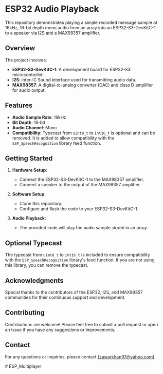 # ESP32 Audio Playback

This repository demonstrates playing a simple recorded message sample at 16kHz, 16-bit depth mono audio from an array into an ESP32-S3-DevKitC-1 to a speaker via I2S and a MAX98357 amplifier.

## Overview

The project involves:

- **ESP32-S3-DevKitC-1**: A development board for ESP32-S3 microcontroller.
- **I2S**: Inter-IC Sound interface used for transmitting audio data.
- **MAX98357**: A digital-to-analog converter (DAC) and class D amplifier for audio output.

## Features

- **Audio Sample Rate**: 16kHz
- **Bit Depth**: 16-bit
- **Audio Channel**: Mono
- **Compatibility**: Typecast from `uint8_t` to `int16_t` is optional and can be removed. It is added to allow compatibility with the `ESP_SpeechRecognition` library feed function.

## Getting Started

1. **Hardware Setup**:
   - Connect the ESP32-S3-DevKitC-1 to the MAX98357 amplifier.
   - Connect a speaker to the output of the MAX98357 amplifier.

2. **Software Setup**:
   - Clone this repository.
   - Configure and flash the code to your ESP32-S3-DevKitC-1.

3. **Audio Playback**:
   - The provided code will play the audio sample stored in an array.

## Optional Typecast

The typecast from `uint8_t` to `int16_t` is included to ensure compatibility with the `ESP_SpeechRecognition` library's feed function. If you are not using this library, you can remove the typecast.


## Acknowledgments

Special thanks to the contributors of the ESP32, I2S, and MAX98357 communities for their continuous support and development.

## Contributing

Contributions are welcome! Please feel free to submit a pull request or open an issue if you have any suggestions or improvements.

## Contact

For any questions or inquiries, please contact [zawarkhan97@yahoo.com].


#   E S P _ M u l t i p l a y e r  
 